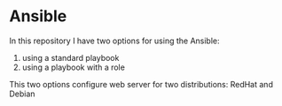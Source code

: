 # Ansible
In this repository I have two options for using the Ansible: 
1) using a standard playbook
2) using a playbook with a role

This two options configure web server for two distributions: RedHat and Debian
